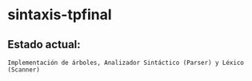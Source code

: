 # sintaxis-tpfinal
## Estado actual:
    Implementación de árboles, Analizador Sintáctico (Parser) y Léxico (Scanner)
